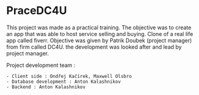 
# PraceDC4U
This project was made as a practical training. 
The objective was to create an app that was able to host service selling and buying.
Clone of a real life app called fiverr.
Objective was given by Patrik Doubek (project manager) from firm called DC4U.
the development was looked after and lead by project manager.

Project development team : 

    - Client side : Ondřej Kačírek, Maxwell Olsbro
    - Database development : Anton Kalashnikov
    - Backend : Anton Kalashnikov